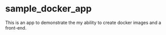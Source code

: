 # sample_docker_app
This is an app to demonstrate the my ability to create docker images and a front-end.
